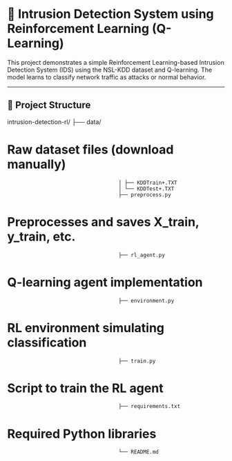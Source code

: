 # 🚨 Intrusion Detection System using Reinforcement Learning (Q-Learning)

This project demonstrates a simple Reinforcement Learning-based Intrusion Detection System (IDS) using the NSL-KDD dataset and Q-learning. The model learns to classify network traffic as attacks or normal behavior.

---

## 📁 Project Structure

intrusion-detection-rl/ ├── data/ 
# Raw dataset files (download manually)
                                        │ ├── KDDTrain+.TXT
                                        │ └── KDDTest+.TXT
                                        ├── preprocess.py 
  # Preprocesses and saves X_train, y_train, etc. 
                                        ├── rl_agent.py 
  # Q-learning agent implementation 
                                        ├── environment.py
  # RL environment simulating classification
                                        ├── train.py 
  # Script to train the RL agent 
                                        ├── requirements.txt 
  # Required Python libraries 
                                        └── README.md 
